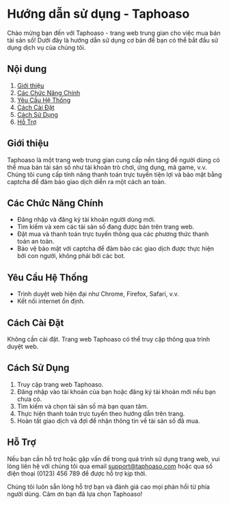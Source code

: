 # Hướng dẫn sử dụng - Taphoaso

Chào mừng bạn đến với Taphoaso - trang web trung gian cho việc mua bán tài sản số! Dưới đây là hướng dẫn sử dụng cơ bản để bạn có thể bắt đầu sử dụng dịch vụ của chúng tôi.

## Nội dung

1. [Giới thiệu](#giới-thiệu)
2. [Các Chức Năng Chính](#các-chức-năng-chính)
3. [Yêu Cầu Hệ Thống](#yêu-cầu-hệ-thống)
4. [Cách Cài Đặt](#cách-cài-đặt)
5. [Cách Sử Dụng](#cách-sử-dụng)
6. [Hỗ Trợ](#hỗ-trợ)

## Giới thiệu

Taphoaso là một trang web trung gian cung cấp nền tảng để người dùng có thể mua bán tài sản số như tài khoản trò chơi, ứng dụng, mã game, v.v. Chúng tôi cung cấp tính năng thanh toán trực tuyến tiện lợi và bảo mật bằng captcha để đảm bảo giao dịch diễn ra một cách an toàn.

## Các Chức Năng Chính

- Đăng nhập và đăng ký tài khoản người dùng mới.
- Tìm kiếm và xem các tài sản số đang được bán trên trang web.
- Đặt mua và thanh toán trực tuyến thông qua các phương thức thanh toán an toàn.
- Bảo vệ bảo mật với captcha để đảm bảo các giao dịch được thực hiện bởi con người, không phải bởi các bot.

## Yêu Cầu Hệ Thống

- Trình duyệt web hiện đại như Chrome, Firefox, Safari, v.v.
- Kết nối internet ổn định.

## Cách Cài Đặt

Không cần cài đặt. Trang web Taphoaso có thể truy cập thông qua trình duyệt web.

## Cách Sử Dụng

1. Truy cập trang web Taphoaso.
2. Đăng nhập vào tài khoản của bạn hoặc đăng ký tài khoản mới nếu bạn chưa có.
3. Tìm kiếm và chọn tài sản số mà bạn quan tâm.
4. Thực hiện thanh toán trực tuyến theo hướng dẫn trên trang.
5. Hoàn tất giao dịch và đợi để nhận thông tin về tài sản số đã mua.

## Hỗ Trợ

Nếu bạn cần hỗ trợ hoặc gặp vấn đề trong quá trình sử dụng trang web, vui lòng liên hệ với chúng tôi qua email support@taphoaso.com hoặc qua số điện thoại (0123) 456 789 để được hỗ trợ kịp thời.

Chúng tôi luôn sẵn lòng hỗ trợ bạn và đánh giá cao mọi phản hồi từ phía người dùng. Cảm ơn bạn đã lựa chọn Taphoaso!

